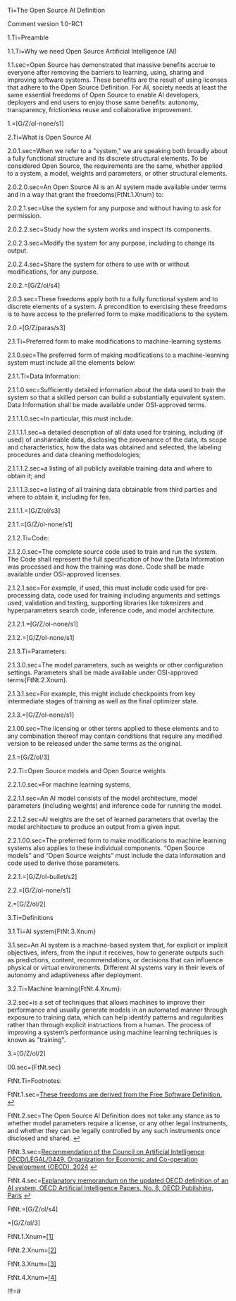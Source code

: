 Ti=The Open Source AI Definition

Comment
version 1.0-RC1

1.Ti=Preamble

1.1.Ti=Why we need Open Source Artificial Intelligence (AI)

1.1.sec=Open Source has demonstrated that massive benefits accrue to everyone after removing the barriers to learning, using, sharing and improving software systems. These benefits are the result of using licenses that adhere to the Open Source Definition. For AI, society needs at least the same essential freedoms of Open Source to enable AI developers, deployers and end users to enjoy those same benefits: autonomy, transparency, frictionless reuse and collaborative improvement.

1.=[G/Z/ol-none/s1]

2.Ti=What is Open Source AI

2.0.1.sec=When we refer to a "system," we are speaking both broadly about a fully functional structure and its discrete structural elements. To be considered Open Source, the requirements are the same, whether applied to a system, a model, weights and parameters, or other structural elements.

2.0.2.0.sec=An Open Source AI is an AI system made available under terms and in a way that grant the freedoms{FtNt.1.Xnum} to:

2.0.2.1.sec=Use the system for any purpose and without having to ask for permission.

2.0.2.2.sec=Study how the system works and inspect its components.

2.0.2.3.sec=Modify the system for any purpose, including to change its output.

2.0.2.4.sec=Share the system for others to use with or without modifications, for any purpose.

2.0.2.=[G/Z/ol/s4]

2.0.3.sec=These freedoms apply both to a fully functional system and to discrete elements of a system. A precondition to exercising these freedoms is to have access to the preferred form to make modifications to the system.

2.0.=[G/Z/paras/s3]

2.1.Ti=Preferred form to make modifications to machine-learning systems

2.1.0.sec=The preferred form of making modifications to a machine-learning system must include all the elements below:

2.1.1.Ti=Data Information: 

2.1.1.0.sec=Sufficiently detailed information about the data used to train the system so that a skilled person can build a substantially equivalent system. Data Information shall be made available under OSI-approved terms.

2.1.1.1.0.sec=In particular, this must include: 

2.1.1.1.1.sec=a detailed description of all data used for training, including (if used) of unshareable data, disclosing the provenance of the data, its scope and characteristics, how the data was obtained and selected, the labeling procedures and data cleaning methodologies;

2.1.1.1.2.sec=a listing of all publicly available training data and where to obtain it; and 

2.1.1.1.3.sec=a listing of all training data obtainable from third parties and where to obtain it, including for fee.

2.1.1.1.=[G/Z/ol/s3]

2.1.1.=[G/Z/ol-none/s1]

2.1.2.Ti=Code: 

2.1.2.0.sec=The complete source code used to train and run the system. The Code shall represent the full specification of how the Data Information was processed and how the training was done. Code shall be made available under OSI-approved licenses.

2.1.2.1.sec=For example, if used, this must include code used for pre-processing data, code used for training including arguments and settings used, validation and testing, supporting libraries like tokenizers and hyperparameters search code, inference code, and model architecture.

2.1.2.1.=[G/Z/ol-none/s1]

2.1.2.=[G/Z/ol-none/s1]

2.1.3.Ti=Parameters: 

2.1.3.0.sec=The model parameters, such as weights or other configuration settings. Parameters shall be made available under OSI-approved terms{FtNt.2.Xnum}.

2.1.3.1.sec=For example, this might include checkpoints from key intermediate stages of training as well as the final optimizer state.

2.1.3.=[G/Z/ol-none/s1]

2.1.00.sec=The licensing or other terms applied to these elements and to any combination thereof may contain conditions that require any modified version to be released under the same terms as the original.

2.1.=[G/Z/ol/3]

2.2.Ti=Open Source models and Open Source weights

2.2.1.0.sec=For machine learning systems,

2.2.1.1.sec=An AI model consists of the model architecture, model parameters (including weights) and inference code for running the model.

2.2.1.2.sec=AI weights are the set of learned parameters that overlay the model architecture to produce an output from a given input.

2.2.1.00.sec=The preferred form to make modifications to machine learning systems also applies to these individual components. “Open Source models” and “Open Source weights” must include the data information and code used to derive those parameters.

2.2.1.=[G/Z/ol-bullet/s2]

2.2.=[G/Z/ol-none/s1]

2.=[G/Z/ol/2]

3.Ti=Definitions

3.1.Ti=AI system{FtNt.3.Xnum}

3.1.sec=An AI system is a machine-based system that, for explicit or implicit objectives, infers, from the input it receives, how to generate outputs such as predictions, content, recommendations, or decisions that can influence physical or virtual environments. Different AI systems vary in their levels of autonomy and adaptiveness after deployment.

3.2.Ti=Machine learning{FtNt.4.Xnum}: 

3.2.sec=is a set of techniques that allows machines to improve their performance and usually generate models in an automated manner through exposure to training data, which can help identify patterns and regularities rather than through explicit instructions from a human. The process of improving a system’s performance using machine learning techniques is known as "training".

3.=[G/Z/ol/2]

00.sec={FtNt.sec}

FtNt.Ti=Footnotes:

FtNt.1.sec=<a href="https://www.gnu.org/philosophy/free-sw.en.html">These freedoms are derived from the Free Software Definition.</a> <a class="xref" href="{!!!}FtNt.1.Xnum">↩︎</a>


FtNt.2.sec=The Open Source AI Definition does not take any stance as to whether model parameters require a license, or any other legal instruments, and whether they can be legally controlled by any such instruments once disclosed and shared. <a class="xref" href="{!!!}FtNt.2.Xnum">↩︎</a>


FtNt.3.sec=<a href="https://legalinstruments.oecd.org/en/instruments/OECD-LEGAL-0449">Recommendation of the Council on Artificial Intelligence OECD/LEGAL/0449, Organization for Economic and Co-operation Development (OECD), 2024</a> <a class="xref" href="{!!!}FtNt.3.Xnum">↩︎</a>


FtNt.4.sec=<a href="https://doi.org/10.1787/623da898-en">Explanatory memorandum on the updated OECD definition of an AI system, OECD Artificial Intelligence Papers, No. 8, OECD Publishing, Paris</a> <a class="xref" href="{!!!}FtNt.4.Xnum">↩︎</a>

FtNt.=[G/Z/ol/s4]

=[G/Z/ol/3]
 
 
FtNt.1.Xnum=<a class='ftnt' href='{!!!}FtNt.1.sec'>[1]</a>

FtNt.2.Xnum=<a class='ftnt' href='{!!!}FtNt.2.sec'>[2]</a>

FtNt.3.Xnum=<a class='ftnt' href='{!!!}FtNt.3.sec'>[3]</a>

FtNt.4.Xnum=<a class='ftnt' href='{!!!}FtNt.4.sec'>[4]</a>

!!!=#
